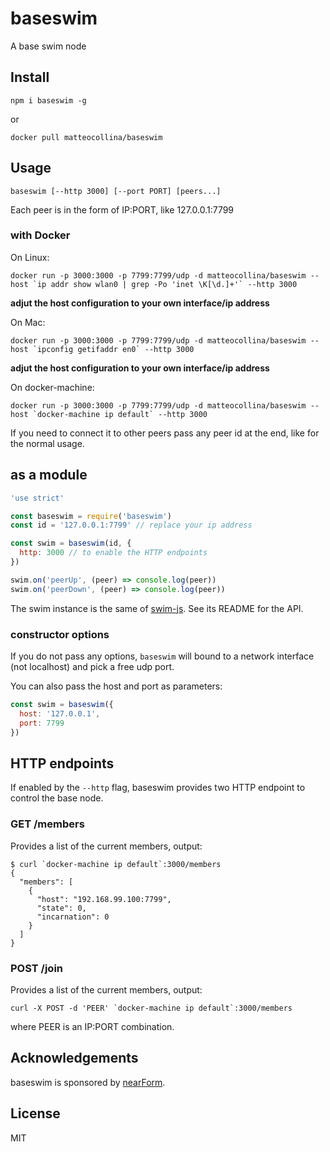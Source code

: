 # baseswim

A base swim node

## Install

```
npm i baseswim -g
```

or

```
docker pull matteocollina/baseswim
```

## Usage

```
baseswim [--http 3000] [--port PORT] [peers...]
```

Each peer is in the form of IP:PORT, like 127.0.0.1:7799

### with Docker

On Linux:

```
docker run -p 3000:3000 -p 7799:7799/udp -d matteocollina/baseswim --host `ip addr show wlan0 | grep -Po 'inet \K[\d.]+'` --http 3000
```

__adjut the host configuration to your own interface/ip address__

On Mac:

```
docker run -p 3000:3000 -p 7799:7799/udp -d matteocollina/baseswim --host `ipconfig getifaddr en0` --http 3000
```

__adjut the host configuration to your own interface/ip address__

On docker-machine:

```
docker run -p 3000:3000 -p 7799:7799/udp -d matteocollina/baseswim --host `docker-machine ip default` --http 3000
```

If you need to connect it to other peers pass any peer id at the end,
like for the normal usage.

## as a module

```js
'use strict'

const baseswim = require('baseswim')
const id = '127.0.0.1:7799' // replace your ip address

const swim = baseswim(id, {
  http: 3000 // to enable the HTTP endpoints
})

swim.on('peerUp', (peer) => console.log(peer))
swim.on('peerDown', (peer) => console.log(peer))
```

The swim instance is the same of [swim-js](http://npm.im/swim).
See its README for the API.

### constructor options

If you do not pass any options, `baseswim` will bound to a network
interface (not localhost) and pick a free udp port.

You can also pass the host and port as parameters:

```js
const swim = baseswim({
  host: '127.0.0.1',
  port: 7799
})
```

## HTTP endpoints

If enabled by the `--http` flag, baseswim provides two HTTP endpoint to
control the base node.

### GET /members

Provides a list of the current members, output:

```
$ curl `docker-machine ip default`:3000/members
{
  "members": [
    {
      "host": "192.168.99.100:7799",
      "state": 0,
      "incarnation": 0
    }
  ]
}
```

### POST /join

Provides a list of the current members, output:

```
curl -X POST -d 'PEER' `docker-machine ip default`:3000/members
```

where PEER is an IP:PORT combination.

## Acknowledgements

baseswim is sponsored by [nearForm](http://nearform.com).

## License

MIT
